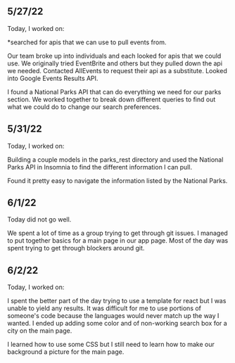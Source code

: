 ## 5/27/22

Today, I worked on:

*searched for apis that we can use to pull events from.

Our team broke up into individuals and each looked for apis that we could use. We originally tried EventBrite and others but they pulled down the api we needed. Contacted AllEvents to request their api as a substitute. Looked into Google Events Results API.

I found a National Parks API that can do everything we need for our parks section. We worked together to break down different queries to find out what we could do to change our search preferences. 

## 5/31/22

Today, I worked on:

Building a couple models in the parks_rest directory and used the National Parks API in Insomnia to find the different information I can pull.

Found it pretty easy to navigate the information listed by the National Parks.

## 6/1/22

Today did not go well.

We spent a lot of time as a group trying to get through git issues. I managed to put together basics for a main page in our app page. Most of the day was spent trying to get through blockers around git.

## 6/2/22

Today, I worked on:

I spent the better part of the day trying to use a template for react but I was unable to yield any results. It was difficult for me to use portions of someone's code because the languages would never match up the way I wanted. I ended up adding some color and of non-working search box for a city on the main page.

I learned how to use some CSS but I still need to learn how to make our background a picture for the main page.